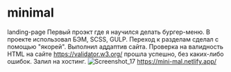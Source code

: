 # minimal
landing-page
Первый проэкт где я научился делать бургер-меню. 
В проекте использовал БЭМ, SCSS, GULP.
Переход к разделам сделал с помощью "якорей".
Выполнил аддаптив сайта. 
Проверка на валидность HTML на сайте https://validator.w3.org/ прошла успешно, без каких-либо ошибок.
Залил на хостинг.
![Screenshot_17](https://user-images.githubusercontent.com/119508598/207017166-50008931-9b9e-437b-926f-94fc6c492bce.png)
https://mini-mal.netlify.app/
